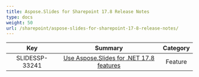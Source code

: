 ```yaml
---
title: Aspose.Slides for Sharepoint 17.8 Release Notes
type: docs
weight: 50
url: /sharepoint/aspose-slides-for-sharepoint-17-8-release-notes/
---
```


|**Key** |**Summary** |**Category** |
| :-: | :-: | :-: |
|SLIDESSP-33241|[Use Aspose.Slides for .NET 17.8 features](https://docs.aspose.com/display/slidesnet/Aspose.Slides+for+.NET+17.8+Release+Notes)|Feature|

